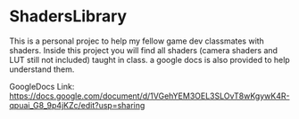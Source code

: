 # ShadersLibrary

This is a personal projec to help my fellow game dev classmates with shaders. Inside this project you will find all shaders (camera shaders and LUT still not included) taught in class. a google docs is also provided to help understand them.

GoogleDocs Link: https://docs.google.com/document/d/1VGehYEM3OEL3SLOvT8wKgywK4R-qpuai_G8_9p4jKZc/edit?usp=sharing

